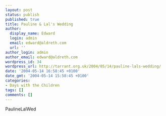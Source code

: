 ```yaml
---
layout: post
status: publish
published: true
title: Pauline & Lal's Wedding
author:
  display_name: Edward
  login: admin
  email: edward@aldreth.com
  url: ''
author_login: admin
author_email: edward@aldreth.com
wordpress_id: 34
wordpress_url: http://tarrant.org.uk/2004/05/14/pauline-lals-wedding/
date: '2004-05-14 16:58:45 +0100'
date_gmt: '2004-05-14 15:58:45 +0100'
categories:
- Days with the Children
tags: []
comments: []
---
```

<p><wpg2>PaulineLalWed</wpg2></p>
